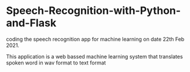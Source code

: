 # Speech-Recognition-with-Python-and-Flask
coding the speech recognition app for machine learning on date 22th Feb 2021.

This application is a web bassed machine learning system that translates spoken word in wav format to text format
